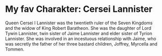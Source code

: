 # My fav Charakter: Cersei Lannister

Queen Cersei I Lannister was the twentieth ruler of the Seven Kingdoms and the widow of King Robert Baratheon. She was the daughter of Lord Tywin Lannister, twin sister of Jaime Lannister and elder sister of Tyrion Lannister. She was involved in an incestuous relationship with Jaime, who was secretly the father of her three bastard children, Joffrey, Myrcella and Tommen.